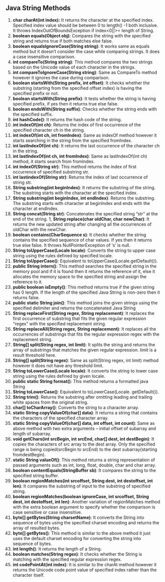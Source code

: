 ## Java String Methods

1. **char charAt(int index):** It returns the character at the specified index. Specified index value should be between 0 to length() -1 both inclusive. It throws IndexOutOfBoundsException if index<0||>= length of String.
1. **boolean equals(Object obj)**: Compares the string with the specified string and returns true if both matches else false.
1. **boolean equalsIgnoreCase(String string)**: It works same as equals method but it doesn’t consider the case while comparing strings. It does a case insensitive comparison.
1. **int compareTo(String string)**: This method compares the two strings based on the Unicode value of each character in the strings.
1. **int compareToIgnoreCase(String string)**: Same as CompareTo method however it ignores the case during comparison.
1. **boolean startsWith(String prefix, int offset)**: It checks whether the substring (starting from the specified offset index) is having the specified prefix or not.
1. **boolean startsWith(String prefix)**: It tests whether the string is having specified prefix, if yes then it returns true else false.
1. **boolean endsWith(String suffix)**: Checks whether the string ends with the specified suffix.
1. **int hashCode()**: It returns the hash code of the string.
1. **int indexOf(int ch)**: Returns the index of first occurrence of the specified character ch in the string.
1. **int indexOf(int ch, int fromIndex)**: Same as indexOf method however it starts searching in the string from the specified fromIndex.
1. **int lastIndexOf(int ch)**: It returns the last occurrence of the character ch in the string.
1. **int lastIndexOf(int ch, int fromIndex)**: Same as lastIndexOf(int ch) method, it starts search from fromIndex.
1. **int indexOf(String str)**: This method returns the index of first occurrence of specified substring str.
1. **int lastindexOf(String str)**: Returns the index of last occurrence of string str.
1. **String substring(int beginIndex)**: It returns the substring of the string. The substring starts with the character at the specified index.
1. **String substring(int beginIndex, int endIndex)**: Returns the substring. The substring starts with character at beginIndex and ends with the character at endIndex.
1. **String concat(String str)**: Concatenates the specified string “str” at the end of the string.
1, **String replace(char oldChar, char newChar)**: It returns the new updated string after changing all the occurrences of oldChar with the newChar.
1. **boolean contains(CharSequence s)**: It checks whether the string contains the specified sequence of char values. If yes then it returns true else false. It throws NullPointerException of ‘s’ is null.
1. **String toUpperCase(Locale locale)**: Converts the string to upper case string using the rules defined by specified locale.
1. **String toUpperCase()**: Equivalent to toUpperCase(Locale.getDefault()).
1. **public String intern()**: This method searches the specified string in the memory pool and if it is found then it returns the reference of it, else it allocates the memory space to the specified string and assign the reference to it.
1. **public boolean isEmpty()**: This method returns true if the given string has 0 length. If the length of the specified Java String is non-zero then it returns false.
1. **public static String join()**: This method joins the given strings using the specified delimiter and returns the concatenated Java String
1. **String replaceFirst(String regex, String replacement)**: It replaces the first occurrence of substring that fits the given regular expression “regex” with the specified replacement string.
1. **String replaceAll(String regex, String replacement)**: It replaces all the occurrences of substrings that fits the regular expression regex with the replacement string.
1. **String[] split(String regex, int limit)**: It splits the string and returns the array of substrings that matches the given regular expression. limit is a result threshold here.
1. **String[] split(String regex)**: Same as split(String regex, int limit) method however it does not have any threshold limit.
1. **String toLowerCase(Locale locale)**: It converts the string to lower case string using the rules defined by given locale.
1. **public static String format()**: This method returns a formatted java String
1. **String toLowerCase()**: Equivalent to toLowerCase(Locale. getDefault()).
1. **String trim()**: Returns the substring after omitting leading and trailing white spaces from the original string.
1. **char[] toCharArray()**: Converts the string to a character array.
1. **static String copyValueOf(char[] data)**: It returns a string that contains the characters of the specified character array.
1. **static String copyValueOf(char[] data, int offset, int count)**: Same as above method with two extra arguments – initial offset of subarray and length of subarray.
1. **void getChars(int srcBegin, int srcEnd, char[] dest, int destBegin)**: It copies the characters of src array to the dest array. Only the specified range is being copied(srcBegin to srcEnd) to the dest subarray(starting fromdestBegin).
1. **static String valueOf()**: This method returns a string representation of passed arguments such as int, long, float, double, char and char array.
1. **boolean contentEquals(StringBuffer sb)**: It compares the string to the specified string buffer.
1. **boolean regionMatches(int srcoffset, String dest, int destoffset, int len)**: It compares the substring of input to the substring of specified string.
1. **boolean regionMatches(boolean ignoreCase, int srcoffset, String dest, int destoffset, int len)**: Another variation of regionMatches method with the extra boolean argument to specify whether the comparison is case sensitive or case insensitive.
1. **byte[] getBytes(String charsetName)**: It converts the String into sequence of bytes using the specified charset encoding and returns the array of resulted bytes.
1. **byte[] getBytes()**: This method is similar to the above method it just uses the default charset encoding for converting the string into sequence of bytes.
1. **int length()**: It returns the length of a String.
1. **boolean matches(String regex)**: It checks whether the String is matching with the specified regular expression regex.
1. **int codePointAt(int index)**: It is similar to the charAt method however it returns the Unicode code point value of specified index rather than the character itself.